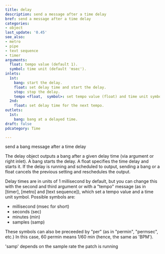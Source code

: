 ```yaml
---
title: delay
description: send a message after a time delay
bref: send a message after a time delay
categories:
- object
last_update: '0.45'
see_also:
- metro
- pipe
- text sequence
- timer
arguments:
  float: tempo value (default 1).
  symbol: time unit (default 'msec').
inlets:
  1st:
    bang: start the delay.
    float: set delay time and start the delay.
    stop: stop the delay.
    tempo <float,  symbol>: set tempo value (float) and time unit symbol.
  2nd:
    float: set delay time for the next tempo.
outlets:
  1st:
    bang: bang at a delayed time.
draft: false
pdcategory: Time

---
```

send a bang message after a time delay

The delay object outputs a bang after a given delay time (via argument or right inlet). A bang starts the delay. A float specifies the time delay and starts it. If the delay is running and scheduled to output, sending a bang or a float cancels the previous setting and reschedules the output.

Delay times are in units of 1 millisecond by default, but you can change this with the second and third argument or with a "tempo" message (as in [timer], [metro] and [text sequence]), which set a tempo value and a time unit symbol. Possible symbols are:

- millisecond (msec for short)
- seconds (sec)
- minutes (min)
- samples (samp)

These symbols can also be preceeded by "per" (as in "permin",  "permsec",  etc.) In this case,  60 permin means 1/60 min (hence,  the same as 'BPM').

'samp' depends on the sample rate the patch is running
